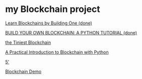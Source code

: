 # my Blockchain project

[Learn Blockchains by Building One (done)
](https://hackernoon.com/learn-blockchains-by-building-one-117428612f46)

[BUILD YOUR OWN BLOCKCHAIN: A PYTHON TUTORIAL (done)](http://ecomunsing.com/build-your-own-blockchain)

[the Tiniest Blockchain](https://medium.com/crypto-currently/lets-build-the-tiniest-blockchain-e70965a248b)

[A Practical Introduction to Blockchain with Python](http://adilmoujahid.com/posts/2018/03/intro-blockchain-bitcoin-python/)

[5'](https://bitsonblocks.net/2015/09/09/gentle-introduction-blockchain-technology/)


[Blockchain Demo](https://andersbrownworth.com/blockchain/)
